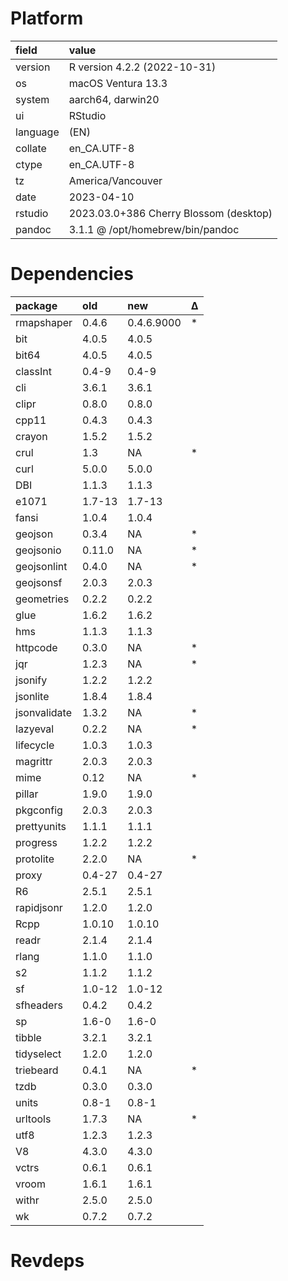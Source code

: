 # Platform

|field    |value                                  |
|:--------|:--------------------------------------|
|version  |R version 4.2.2 (2022-10-31)           |
|os       |macOS Ventura 13.3                     |
|system   |aarch64, darwin20                      |
|ui       |RStudio                                |
|language |(EN)                                   |
|collate  |en_CA.UTF-8                            |
|ctype    |en_CA.UTF-8                            |
|tz       |America/Vancouver                      |
|date     |2023-04-10                             |
|rstudio  |2023.03.0+386 Cherry Blossom (desktop) |
|pandoc   |3.1.1 @ /opt/homebrew/bin/pandoc       |

# Dependencies

|package      |old    |new        |Δ  |
|:------------|:------|:----------|:--|
|rmapshaper   |0.4.6  |0.4.6.9000 |*  |
|bit          |4.0.5  |4.0.5      |   |
|bit64        |4.0.5  |4.0.5      |   |
|classInt     |0.4-9  |0.4-9      |   |
|cli          |3.6.1  |3.6.1      |   |
|clipr        |0.8.0  |0.8.0      |   |
|cpp11        |0.4.3  |0.4.3      |   |
|crayon       |1.5.2  |1.5.2      |   |
|crul         |1.3    |NA         |*  |
|curl         |5.0.0  |5.0.0      |   |
|DBI          |1.1.3  |1.1.3      |   |
|e1071        |1.7-13 |1.7-13     |   |
|fansi        |1.0.4  |1.0.4      |   |
|geojson      |0.3.4  |NA         |*  |
|geojsonio    |0.11.0 |NA         |*  |
|geojsonlint  |0.4.0  |NA         |*  |
|geojsonsf    |2.0.3  |2.0.3      |   |
|geometries   |0.2.2  |0.2.2      |   |
|glue         |1.6.2  |1.6.2      |   |
|hms          |1.1.3  |1.1.3      |   |
|httpcode     |0.3.0  |NA         |*  |
|jqr          |1.2.3  |NA         |*  |
|jsonify      |1.2.2  |1.2.2      |   |
|jsonlite     |1.8.4  |1.8.4      |   |
|jsonvalidate |1.3.2  |NA         |*  |
|lazyeval     |0.2.2  |NA         |*  |
|lifecycle    |1.0.3  |1.0.3      |   |
|magrittr     |2.0.3  |2.0.3      |   |
|mime         |0.12   |NA         |*  |
|pillar       |1.9.0  |1.9.0      |   |
|pkgconfig    |2.0.3  |2.0.3      |   |
|prettyunits  |1.1.1  |1.1.1      |   |
|progress     |1.2.2  |1.2.2      |   |
|protolite    |2.2.0  |NA         |*  |
|proxy        |0.4-27 |0.4-27     |   |
|R6           |2.5.1  |2.5.1      |   |
|rapidjsonr   |1.2.0  |1.2.0      |   |
|Rcpp         |1.0.10 |1.0.10     |   |
|readr        |2.1.4  |2.1.4      |   |
|rlang        |1.1.0  |1.1.0      |   |
|s2           |1.1.2  |1.1.2      |   |
|sf           |1.0-12 |1.0-12     |   |
|sfheaders    |0.4.2  |0.4.2      |   |
|sp           |1.6-0  |1.6-0      |   |
|tibble       |3.2.1  |3.2.1      |   |
|tidyselect   |1.2.0  |1.2.0      |   |
|triebeard    |0.4.1  |NA         |*  |
|tzdb         |0.3.0  |0.3.0      |   |
|units        |0.8-1  |0.8-1      |   |
|urltools     |1.7.3  |NA         |*  |
|utf8         |1.2.3  |1.2.3      |   |
|V8           |4.3.0  |4.3.0      |   |
|vctrs        |0.6.1  |0.6.1      |   |
|vroom        |1.6.1  |1.6.1      |   |
|withr        |2.5.0  |2.5.0      |   |
|wk           |0.7.2  |0.7.2      |   |

# Revdeps

